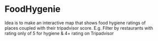 # FoodHygenie
Idea is to make an interactive map that shows food hygiene ratings of places coupled with their tripadvisor score. E.g. Filter by restaurants with rating only of 5 for hygiene &amp; 4+ rating on Tripadvisor
